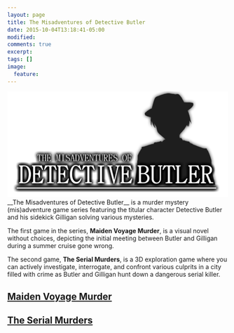 ```yaml
---
layout: page
title: The Misadventures of Detective Butler
date: 2015-10-04T13:18:41-05:00
modified:
comments: true
excerpt:
tags: []
image:
  feature:
---
```

<img src="db-logo.png" title="Logo" alt="Logo">
__The Misadventures of Detective Butler__ is a murder mystery (mis)adventure game series featuring the titular character Detective Butler and his sidekick Gilligan solving various mysteries.

The first game in the series, __Maiden Voyage Murder__, is a visual novel without choices, depicting the initial meeting between Butler and Gilligan during a summer cruise gone wrong.

The second game, __The Serial Murders__, is a 3D exploration game where you can actively investigate, interrogate, and confront various culprits in a city filled with crime as Butler and Gilligan hunt down a dangerous serial killer.

## [Maiden Voyage Murder](butler1)

## [The Serial Murders](butler2) 

